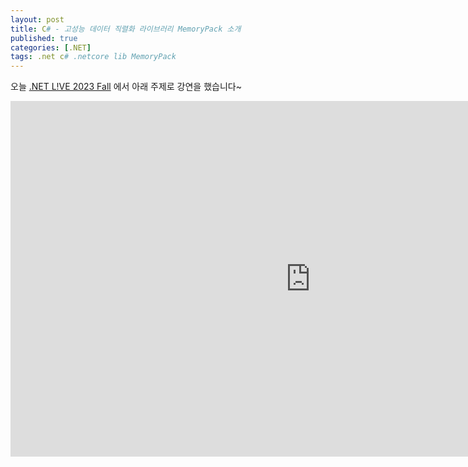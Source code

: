 ```yaml
---
layout: post
title: C# - 고성능 데이터 직렬화 라이브러리 MemoryPack 소개
published: true
categories: [.NET]
tags: .net c# .netcore lib MemoryPack
---  
```

오늘 [.NET L!VE 2023 Fall](https://www.dotnetconf.kr/live/2023/fall ) 에서 아래 주제로 강연을 했습니다~  
      
<iframe src="https://docs.google.com/presentation/d/e/2PACX-1vRoynCtxrxrDmNmyg2fPm1uh9A2V-smTiclnIYMgIoB9KZ0Ha9bY4Im5zY725N5KrW15KQzX9ThDobb/embed?start=false&loop=false&delayms=3000" frameborder="0" width="960" height="569" allowfullscreen="true" mozallowfullscreen="true" webkitallowfullscreen="true"></iframe>   